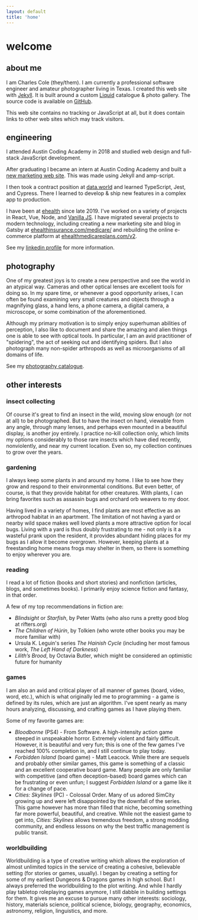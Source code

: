 ```yaml
---
layout: default
title: 'home'
---
```


# welcome

## about me

I am Charles Cole (they/them). I am currently a professional software engineer
and amateur photographer living in Texas. I created this web site with
<a href="https://jekyllrb.com/"
        target="_blank"
        rel="noreferrer noopener">Jekyll</a>. It is built around a custom
<a href="https://shopify.github.io/liquid/"
        target="_blank"
        rel="noreferrer noopener">Liquid</a> catalogue & photo gallery. The
source code is available on
<a href="https://github.com/char-cole/char-cole.github.io">GitHub</a>.

This web site contains no tracking or JavaScript at all, but it does contain
links to other web sites which may track visitors.

## engineering

I attended Austin Coding Academy in 2018 and studied web design and full-stack
JavaScript development.

After graduating I became an intern at Austin Coding Academy and built a
<a href="https://austincodingacademy.com/"
        target="_blank"
        rel="noreferrer noopener"
        >new marketing web site</a>. This was made using Jekyll and amp-script.

I then took a contract position at <a
        href="https://data.world"
        target="_blank"
        rel="noreferrer noopener"
        >data.world</a
    > and learned TypeScript, Jest, and Cypress. There I learned to develop &
ship new features in a complex app to production.

I have been at <a
        href="ehealth.com"
        target="_blank"
        rel="noreferrer noopener"
        >ehealth</a
    > since late 2019. I've worked on a variety of projects in React, Vue, Node,
and <a href="http://vanilla-js.com/"
        target="_blank"
        rel="noreferrer noopener">Vanilla JS</a>. I have migrated several
projects to modern technology, including creating a new marketing site and blog
in Gatsby at <a
        href="ehealthinsurance.com/medicare/"
        target="_blank"
        rel="noreferrer noopener"
        >ehealthinsurance.com/medicare/</a> and rebuilding the online e-commerce
platform at <a
        href="ehealthmedicareplans.com/v2"
        target="_blank"
        rel="noreferrer noopener"
        >ehealthmedicareplans.com/v2</a>.

See my <a
    href="https://linkedin.com/in/char-cole"
    target="_blank"
    rel="noreferrer noopener"
    >linkedin profile</a> for more information.

## photography

One of my greatest joys is to create a new perspective and see the world in an
atypical way. Cameras and other optical lenses are excellent tools for doing so.
In my spare time, or whenever a good opportunity arises, I can often be found
examining very small creatures and objects through a magnifying glass, a hand
lens, a phone camera, a digital camera, a microscope, or some combination of the
aforementioned.

Although my primary motivation is to simply enjoy superhuman abilities of
perception, I also like to document and share the amazing and alien things one
is able to see with optical tools. In particular, I am an avid practitioner of
"spidering", the act of seeking out and identifying spiders. But I also
photograph many non-spider arthropods as well as microorganisms of all domains
of life.

See my <a href="/catalogue">photography catalogue</a>.

## other interests

### insect collecting

Of course it's great to find an insect in the wild, moving slow enough (or not
at all) to be photographed. But to have the insect on hand, viewable from any
angle, through many lenses, and perhaps even mounted in a beautiful display, is
another joy entirely. I practice no-kill collection only, which limits my
options considerably to those rare insects which have died recently,
nonviolently, and near my current location. Even so, my collection continues to
grow over the years.

### gardening

I always keep some plants in and around my home. I like to see how they grow and
respond to their environmental conditions. But even better, of course, is that
they provide habitat for other creatures. With plants, I can bring favorites
such as assassin bugs and orchard orb weavers to my door.

Having lived in a variety of homes, I find plants are most effective as an
arthropod habitat in an apartment. The limitation of not having a yard or nearby
wild space makes well loved plants a more attractive option for local bugs.
Living with a yard is thus doubly frustrating to me - not only is it a wasteful
prank upon the resident, it provides abundant hiding places for my bugs as I
allow it become overgrown. However, keeping plants at a freestanding home means
frogs may shelter in them, so there is something to enjoy wherever you are.

### reading

I read a lot of fiction (books and short stories) and nonfiction (articles,
blogs, and sometimes books). I primarily enjoy science fiction and fantasy, in
that order.

A few of my top recommendations in fiction are:

-   _Blindsight_ or _Starfish_, by Peter Watts (who also runs a pretty good blog
    at rifters.org)
-   _The Children of Húrin_, by Tolkien (who wrote other books you may be more
    familiar with)
-   Ursula K. Leguin's series _The Hainish Cycle_ (including her most famous
    work, _The Left Hand of Darkness_)
-   _Lilith’s Brood_, by Octavia Butler, which might be considered an optimistic
    future for humanity

### games

I am also an avid and critical player of all manner of games (board, video,
word, etc.), which is what originally led me to programming - a game is defined
by its rules, which are just an algorithm. I've spent nearly as many hours
analyzing, discussing, and crafting games as I have playing them.

Some of my favorite games are:

-   _Bloodborne_ (PS4) - From Software. A high-intensity action game steeped in
    unspeakable horror. Extremely violent and fairly difficult. However, it is
    beautiful and very fun; this is one of the few games I've reached 100%
    completion in, and I still continue to play today.
-   _Forbidden Island_ (board game) - Matt Leacock. While there are sequels and
    probably other similar games, this game is something of a classic and an
    excellent cooperative board game. Many people are only familiar with
    competitive (and often deception-based) board games which can be frustrating
    or even unfun; I suggest _Forbidden Island_ or a game like it for a change
    of pace.
-   _Cities: Skylines_ (PC) - Colossal Order. Many of us adored SimCity growing
    up and were left disappointed by the downfall of the series. This game
    however has more than filled that niche, becoming something far more
    powerful, beautiful, and creative. While not the easiest game to get into,
    _Cities: Skylines_ allows tremendous freedom, a strong modding community,
    and endless lessons on why the best traffic management is public transit.

### worldbuilding

Worldbuilding is a type of creative writing which allows the exploration of
almost unlimited topics in the service of creating a cohesive, believable
setting (for stories or games, usually). I began by creating a setting for some
of my earliest Dungeons & Dragons games in high school. But I always preferred
the worldbuilding to the plot writing. And while I hardly play tabletop
roleplaying games anymore, I still dabble in building settings for them. It
gives me an excuse to pursue many other interests: sociology, history, materials
science, political science, biology, geography, economics, astronomy, religion,
linguistics, and more.
